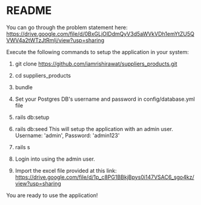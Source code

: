 # README

You can go through the problem statement here: https://drive.google.com/file/d/0BxGLjOIDdmQyV3d5aWVkVDh1emYtZU5QVWV4a2tWTzJtRmlj/view?usp=sharing


Execute the following commands to setup the application in your system:

1. git clone https://github.com/iamrishirawat/suppliers_products.git

2. cd suppliers_products

3. bundle

4. Set your Postgres DB's username and password in config/database.yml file

5. rails db:setup

6. rails db:seed
  This will setup the application with an admin user. Username: 'admin', Password: 'admin123'

7. rails s

8. Login into using the admin user.

9. Import the excel file provided at this link: https://drive.google.com/file/d/1p_c8PG1BBkjBpys0i147VSAC6_sgo4kz/view?usp=sharing

You are ready to use the application!

